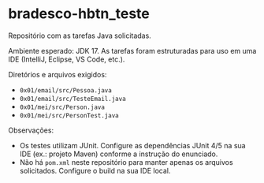 # bradesco-hbtn_teste

Repositório com as tarefas Java solicitadas.

Ambiente esperado: JDK 17. As tarefas foram estruturadas para uso em uma IDE (IntelliJ, Eclipse, VS Code, etc.).

Diretórios e arquivos exigidos:

- `0x01/email/src/Pessoa.java`
- `0x01/email/src/TesteEmail.java`
- `0x01/mei/src/Person.java`
- `0x01/mei/src/PersonTest.java`

Observações:

- Os testes utilizam JUnit. Configure as dependências JUnit 4/5 na sua IDE (ex.: projeto Maven) conforme a instrução do enunciado.
- Não há `pom.xml` neste repositório para manter apenas os arquivos solicitados. Configure o build na sua IDE local.

